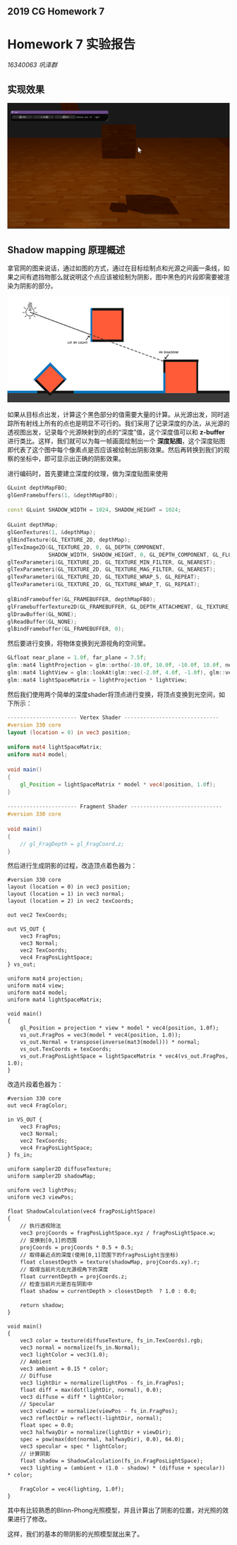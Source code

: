 <h2>2019 CG Homework 7</h2>

# Homework 7 实验报告

*16340063 巩泽群*

## 实现效果

![1557761580851](assets/1557761580851.png)



## Shadow mapping 原理概述

拿官网的图来说话，通过如图的方式，通过在目标绘制点和光源之间画一条线，如果之间有遮挡物那么就说明这个点应该被绘制为阴影，图中黑色的片段即需要被渲染为阴影的部分。

![img](assets/shadow_mapping_theory.png)

如果从目标点出发，计算这个黑色部分的值需要大量的计算。从光源出发，同时追踪所有射线上所有的点也是明显不可行的。我们采用了记录深度的办法，从光源的透视图出发，记录每个光源映射到的点的“深度”值，这个深度值可以和 **z-buffer** 进行类比。这样，我们就可以为每一帧画面绘制出一个 **深度贴图**，这个深度贴图即代表了这个图中每个像素点是否应该被绘制出阴影效果。然后再转换到我们的观察的坐标中，即可显示出正确的阴影效果。

进行编码时，首先要建立深度的纹理，做为深度贴图来使用

```cpp
GLuint depthMapFBO;
glGenFramebuffers(1, &depthMapFBO);

const GLuint SHADOW_WIDTH = 1024, SHADOW_HEIGHT = 1024;

GLuint depthMap;
glGenTextures(1, &depthMap);
glBindTexture(GL_TEXTURE_2D, depthMap);
glTexImage2D(GL_TEXTURE_2D, 0, GL_DEPTH_COMPONENT, 
             SHADOW_WIDTH, SHADOW_HEIGHT, 0, GL_DEPTH_COMPONENT, GL_FLOAT, NULL);
glTexParameteri(GL_TEXTURE_2D, GL_TEXTURE_MIN_FILTER, GL_NEAREST);
glTexParameteri(GL_TEXTURE_2D, GL_TEXTURE_MAG_FILTER, GL_NEAREST);
glTexParameteri(GL_TEXTURE_2D, GL_TEXTURE_WRAP_S, GL_REPEAT); 
glTexParameteri(GL_TEXTURE_2D, GL_TEXTURE_WRAP_T, GL_REPEAT);

glBindFramebuffer(GL_FRAMEBUFFER, depthMapFBO);
glFramebufferTexture2D(GL_FRAMEBUFFER, GL_DEPTH_ATTACHMENT, GL_TEXTURE_2D, depthMap, 0);
glDrawBuffer(GL_NONE);
glReadBuffer(GL_NONE);
glBindFramebuffer(GL_FRAMEBUFFER, 0);
```

然后要进行变换，将物体变换到光源视角的空间里。

```cpp
GLfloat near_plane = 1.0f, far_plane = 7.5f;
glm::mat4 lightProjection = glm::ortho(-10.0f, 10.0f, -10.0f, 10.0f, near_plane, far_plane);
glm::mat4 lightView = glm::lookAt(glm::vec(-2.0f, 4.0f, -1.0f), glm::vec3(0.0f), glm::vec3(1.0));
glm::mat4 lightSpaceMatrix = lightProjection * lightView;
```

然后我们使用两个简单的深度shader将顶点进行变换，将顶点变换到光空间，如下所示：

```glsl
---------------------- Vertex Shader ------------------------------
#version 330 core
layout (location = 0) in vec3 position;

uniform mat4 lightSpaceMatrix;
uniform mat4 model;

void main()
{
    gl_Position = lightSpaceMatrix * model * vec4(position, 1.0f);
}

---------------------- Fragment Shader -----------------------------
#version 330 core

void main()
{             
    // gl_FragDepth = gl_FragCoord.z;
}
```

然后进行生成阴影的过程，改造顶点着色器为：

```
#version 330 core
layout (location = 0) in vec3 position;
layout (location = 1) in vec3 normal;
layout (location = 2) in vec2 texCoords;

out vec2 TexCoords;

out VS_OUT {
    vec3 FragPos;
    vec3 Normal;
    vec2 TexCoords;
    vec4 FragPosLightSpace;
} vs_out;

uniform mat4 projection;
uniform mat4 view;
uniform mat4 model;
uniform mat4 lightSpaceMatrix;

void main()
{
    gl_Position = projection * view * model * vec4(position, 1.0f);
    vs_out.FragPos = vec3(model * vec4(position, 1.0));
    vs_out.Normal = transpose(inverse(mat3(model))) * normal;
    vs_out.TexCoords = texCoords;
    vs_out.FragPosLightSpace = lightSpaceMatrix * vec4(vs_out.FragPos, 1.0);
}
```

改造片段着色器为：

```
#version 330 core
out vec4 FragColor;

in VS_OUT {
    vec3 FragPos;
    vec3 Normal;
    vec2 TexCoords;
    vec4 FragPosLightSpace;
} fs_in;

uniform sampler2D diffuseTexture;
uniform sampler2D shadowMap;

uniform vec3 lightPos;
uniform vec3 viewPos;

float ShadowCalculation(vec4 fragPosLightSpace)
{
    // 执行透视除法
    vec3 projCoords = fragPosLightSpace.xyz / fragPosLightSpace.w;
    // 变换到[0,1]的范围
    projCoords = projCoords * 0.5 + 0.5;
    // 取得最近点的深度(使用[0,1]范围下的fragPosLight当坐标)
    float closestDepth = texture(shadowMap, projCoords.xy).r; 
    // 取得当前片元在光源视角下的深度
    float currentDepth = projCoords.z;
    // 检查当前片元是否在阴影中
    float shadow = currentDepth > closestDepth  ? 1.0 : 0.0;

    return shadow;
}

void main()
{           
    vec3 color = texture(diffuseTexture, fs_in.TexCoords).rgb;
    vec3 normal = normalize(fs_in.Normal);
    vec3 lightColor = vec3(1.0);
    // Ambient
    vec3 ambient = 0.15 * color;
    // Diffuse
    vec3 lightDir = normalize(lightPos - fs_in.FragPos);
    float diff = max(dot(lightDir, normal), 0.0);
    vec3 diffuse = diff * lightColor;
    // Specular
    vec3 viewDir = normalize(viewPos - fs_in.FragPos);
    vec3 reflectDir = reflect(-lightDir, normal);
    float spec = 0.0;
    vec3 halfwayDir = normalize(lightDir + viewDir);  
    spec = pow(max(dot(normal, halfwayDir), 0.0), 64.0);
    vec3 specular = spec * lightColor;    
    // 计算阴影
    float shadow = ShadowCalculation(fs_in.FragPosLightSpace);       
    vec3 lighting = (ambient + (1.0 - shadow) * (diffuse + specular)) * color;    

    FragColor = vec4(lighting, 1.0f);
}
```

其中有比较熟悉的Blinn-Phong光照模型，并且计算出了阴影的位置，对光照的效果进行了修改。

这样，我们的基本的带阴影的光照模型就出来了。